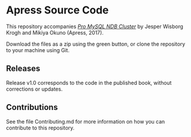 # Apress Source Code

This repository accompanies [*Pro MySQL NDB Cluster*](http://www.apress.com/9781484229811) by Jesper Wisborg Krogh and Mikiya Okuno (Apress, 2017).

[comment]: #cover


Download the files as a zip using the green button, or clone the repository to your machine using Git.

## Releases

Release v1.0 corresponds to the code in the published book, without corrections or updates.

## Contributions

See the file Contributing.md for more information on how you can contribute to this repository.
